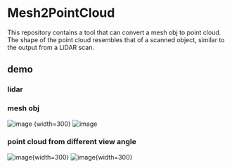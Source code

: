# Mesh2PointCloud
This repository contains a tool that can convert a mesh obj to point cloud. The shape of the point cloud resembles that of a scanned object, similar to the output from a LiDAR scan.

## demo
### lidar
### mesh obj
![image](https://github.com/Jamin-Yang/Mesh2PointCloud/assets/91379790/cd5412ff-faa6-4471-8f1b-da717847a83b) {width=300}
![image](https://github.com/Jamin-Yang/Mesh2PointCloud/assets/91379790/cd5412ff-faa6-4471-8f1b-da717847a83b)
### point cloud from different view angle
![image](https://github.com/Jamin-Yang/Mesh2PointCloud/assets/91379790/f323553b-633c-445b-b095-5ff06cde6092){width=300}
![image](https://github.com/Jamin-Yang/Mesh2PointCloud/assets/91379790/69f65ed6-20ce-4804-977f-cfaabb1aa1be){width=300}

